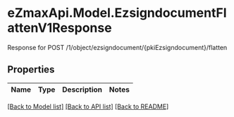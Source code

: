 # eZmaxApi.Model.EzsigndocumentFlattenV1Response
Response for POST /1/object/ezsigndocument/{pkiEzsigndocument}/flatten

## Properties

Name | Type | Description | Notes
------------ | ------------- | ------------- | -------------

[[Back to Model list]](../README.md#documentation-for-models) [[Back to API list]](../README.md#documentation-for-api-endpoints) [[Back to README]](../README.md)

